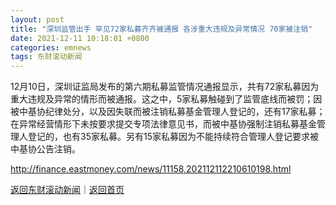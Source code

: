 ```yaml
---
layout: post
title: "深圳监管出手 罕见72家私募齐齐被通报 各涉重大违规及异常情况 70家被注销"
date: 2021-12-11 10:18:01 +0800
categories: emnews
tags: 东财滚动新闻
---
```


12月10日，深圳证监局发布的第六期私募监管情况通报显示，共有72家私募因为重大违规及异常的情形而被通报。这之中，5家私募触碰到了监管底线而被罚；因被中基协纪律处分，以及因失联而被注销私募基金管理人登记的，还有17家私募；在异常经营情形下未按要求提交专项法律意见书，而被中基协强制注销私募基金管理人登记的，也有35家私募。另有15家私募因为不能持续符合管理人登记要求被中基协公告注销。

<http://finance.eastmoney.com/news/11158,202112112210610198.html>

[返回东财滚动新闻](//finews.withounder.com/emnews/)｜[返回首页](//finews.withounder.com/)